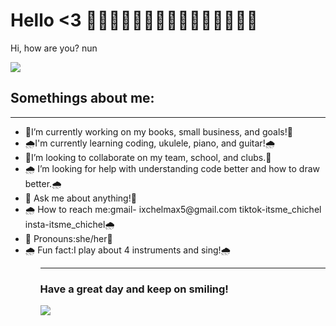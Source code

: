 # Hello <3 🔹🔹🔹🔹🔹🔹🔹🔹🔹🔹🔹🔹🔹🔹🔹
Hi, how are you? nun
<html>
  <body>
  <IMG SRC="https://c.tenor.com/4cAekE1KuB0AAAAC/anime-light-blue.gif">
   <h2>Somethings about me:</h2> 
   
-----------------------------------------------------------------------------------------
<html>
    <ul>
    <li> 🔹I’m currently working on my books, small business, and goals!🔹</li>
    <li> 🌧I'm currently learning coding, ukulele, piano, and guitar!🌧</li>
    <li> 🔹I’m looking to collaborate on my team, school, and clubs.🔹</li>
    <li>🌧  I’m looking for help with understanding code better and how to draw better.🌧</li>
    <li>🔹 Ask me about anything!🔹</li>
    <li>🌧  How to reach me:gmail- ixchelmax5@gmail.com tiktok-itsme_chichel insta-itsme_chichel🌧</li>
    <li>🔹 Pronouns:she/her🔹</li>
    <li>🌧  Fun fact:I play about 4 instruments and sing!🌧</li>
    <ul/>
    
--------------------------------------------------------------------------------------------------------
  <h3> Have a great day and keep on smiling!</h3>
<IMG SRC="https://64.media.tumblr.com/743bfdf0be7f5bdf5e04db6b998f5a5f/53f974acd39b6050-25/s400x600/0cf2b22d99b0a8fd8e36edb160b717daa2cd3264.gifv">
  </body>
</html>
